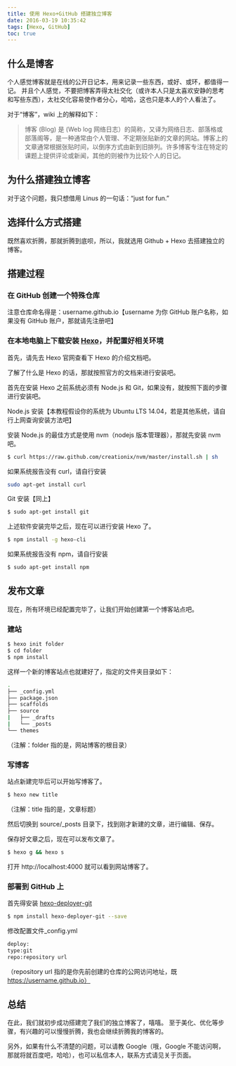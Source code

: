 ```yaml
---
title: 使用 Hexo+GitHub 搭建独立博客
date: 2016-03-19 10:35:42
tags: [Hexo, GitHub]
toc: true
---
```


## 什么是博客

个人感觉博客就是在线的公开日记本，用来记录一些东西，或好、或环，都值得一记。
并且个人感觉，不要把博客弄得太社交化（或许本人只是太喜欢安静的思考和写些东西），太社交化容易使作者分心，哈哈，这也只是本人的个人看法了。

对于“博客”，wiki 上的解释如下：

>博客 (Blog) 是 (Web log 网络日志）的简称，又译为网络日志、部落格或部落阁等，是一种通常由个人管理、不定期张贴新的文章的网站。博客上的文章通常根据张贴时间，以倒序方式由新到旧排列。许多博客专注在特定的课题上提供评论或新闻，其他的则被作为比较个人的日记。

<!--more-->

## 为什么搭建独立博客

对于这个问题，我只想借用 Linus 的一句话：“just for fun.”

## 选择什么方式搭建

既然喜欢折腾，那就折腾到底呗，所以，我就选用 Github + Hexo 去搭建独立的博客。

## 搭建过程

### 在 GitHub 创建一个特殊仓库

注意仓库命名得是：username.github.io【username 为你 GitHub 账户名称，如果没有 GitHub 账户，那就请先注册吧】

### 在本地电脑上下载安装 [Hexo](https://hexo.io/zh-cn/docs/index.html)，并配置好相关环境

首先，请先去 Hexo 官网查看下 Hexo 的介绍文档吧。

了解了什么是 Hexo 的话，那就按照官方的文档来进行安装吧。

首先在安装 Hexo 之前系统必须有 Node.js 和 Git，如果没有，就按照下面的步骤进行安装吧。

Node.js 安装【本教程假设你的系统为 Ubuntu LTS 14.04，若是其他系统，请自行上网查询安装方法吧】

安装 Node.js 的最佳方式是使用 nvm（nodejs 版本管理器），那就先安装 nvm 吧。

``` bash
$ curl https://raw.github.com/creationix/nvm/master/install.sh | sh
```
如果系统报告没有 curl，请自行安装

``` bash
sudo apt-get install curl
```
Git 安装【同上】
``` bash
$ sudo apt-get install git
```
上述软件安装完毕之后，现在可以进行安装 Hexo 了。

``` bash
$ npm install -g hexo-cli
```
如果系统报告没有 npm，请自行安装

``` bash
$ sudo apt-get install npm
```
## 发布文章

现在，所有环境已经配置完毕了，让我们开始创建第一个博客站点吧。

### 建站

``` bash
$ hexo init folder
$ cd folder
$ npm install
```

这样一个新的博客站点也就建好了，指定的文件夹目录如下：

``` bash
.
├── _config.yml
├── package.json
├── scaffolds
├── source
|   ├── _drafts
|   └── _posts
└── themes
```
（注解：folder 指的是，网站博客的根目录）

### 写博客

站点新建完毕后可以开始写博客了。

``` bash
$ hexo new title
```
（注解：title 指的是，文章标题）

然后切换到 source/_posts 目录下，找到刚才新建的文章，进行编辑、保存。

保存好文章之后，现在可以发布文章了。

``` bash
$ hexo g && hexo s
```
打开 http://localhost:4000 就可以看到网站博客了。

### 部署到 GitHub 上

首先得安装 [hexo-deployer-git](https://github.com/hexojs/hexo-deployer-git)

``` bash
$ npm install hexo-deployer-git --save
```
修改配置文件_config.yml

``` bash
deploy:
type:git
repo:repository url
```
（repository url 指的是你先前创建的仓库的公网访问地址，既 https://username.github.io）

## 总结

在此，我们就初步成功搭建完了我们的独立博客了，嘻嘻。
至于美化、优化等步骤，有兴趣的可以慢慢折腾，我也会继续折腾我的博客的。

另外，如果有什么不清楚的问题，可以请教 Google（哦，Google 不能访问啊，那就将就百度吧，哈哈），也可以私信本人，联系方式请见关于页面。
